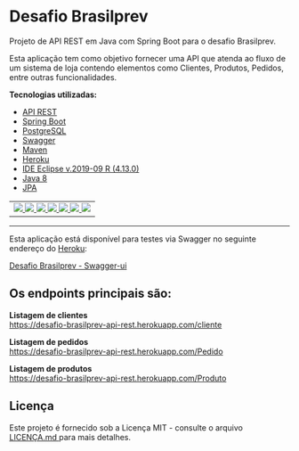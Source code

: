 <h1> Desafio Brasilprev</h1>
<p>
  Projeto de API REST em Java com Spring Boot para o desafio Brasilprev.
</p>
<p>
  Esta aplicação tem como objetivo fornecer uma API que atenda ao fluxo de um sistema de loja contendo elementos como Clientes, Produtos, Pedidos, entre outras funcionalidades.</p>
<p>
  <b>Tecnologias utilizadas:</b>
  <ul>
    <li>
      <a href="https://www.redhat.com/pt-br/topics/api/what-are-application-programming-interfaces">
        API REST
      </a>
    </li>
    <li>
      <a href="https://spring.io/">
        Spring Boot
      </a>
    </li>
    <li>
      <a href="https://www.postgresql.org/">
        PostgreSQL
      </a>
    </li>
    <li>
      <a href="https://swagger.io/">
        Swagger
      </a>
    </li>
    <li>
      <a href="https://maven.apache.org/">
        Maven
      </a>
    </li>
    <li>
      <a href="https://dashboard.heroku.com">
        Heroku
      </a>
    </li>
    <li>
      <a href="https://www.eclipse.org/downloads/">
        IDE Eclipse v.2019-09 R (4.13.0)
      </a>
    </li>
    <li>
       <a href="https://www.java.com/pt_BR/">
         Java 8
      </a>
    </li>
    <li>
	<a href="https://spring.io/guides/gs/accessing-data-jpa/">
	JPA
	</a>
    </li>
   </ul>
</p>

<table>
	<tr>
		<td>
		<a href="https://www.redhat.com/pt-br/topics/api/what-are-application-programming-interfaces">
			<img src="https://img.icons8.com/color/50/000000/api-settings.png"/>
		</a>
		<a href="https://spring.io/">
			<img src="https://img.icons8.com/color/50/000000/spring-logo.png"/>
		</a>
		<a href="https://www.postgresql.org/">
			<img src="https://img.icons8.com/color/50/000000/postgreesql.png"/>
		</a>
		<a href="https://swagger.io/">
			<img src="https://avatars2.githubusercontent.com/u/7658037?s=50&v=4"/>
		</a>
    <a href="https://dashboard.heroku.com">
      <img src="https://img.icons8.com/color/50/000000/heroku.png"/>
    </a>
    <a href="https://www.eclipse.org/downloads/">
      <img src="https://img.icons8.com/officel/50/000000/java-eclipse.png"/>
    </a>
    <a href="https://www.java.com/pt_BR/">
      <img src="https://img.icons8.com/color/50/000000/java-coffee-cup-logo.png"/>
    </a>
		</td>
	</tr>
</table>

<hr />

<p>
Esta aplicação está disponível para testes via Swagger no seguinte endereço do <a href="https://dashboard.heroku.com">Heroku</a>:
</p>
<p>
  <a href="https://desafio-brasilprev-api-rest.herokuapp.com/swagger-ui.html#/">
    Desafio Brasilprev - Swagger-ui
  </a>
</p>

<h2>Os endpoints principais são:</h2>

<b>Listagem de clientes</b><br />
https://desafio-brasilprev-api-rest.herokuapp.com/cliente

<b>Listagem de pedidos</b><br />
https://desafio-brasilprev-api-rest.herokuapp.com/Pedido

<b>Listagem de produtos</b><br />
https://desafio-brasilprev-api-rest.herokuapp.com/Produto

<h2>Licença</h2>
<p>
	Este projeto é fornecido sob a Licença MIT - consulte o arquivo 
	<a href="https://github.com/tavareswillian/desafioBrasilprev/blob/master/LICENSE">
		LICENÇA.md
	</a>
	para mais detalhes.
</p>
